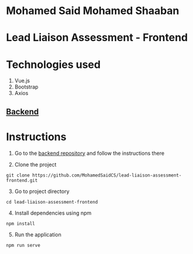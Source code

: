 # Mohamed Said Mohamed Shaaban

# Lead Liaison Assessment - Frontend

# Technologies used
1) Vue.js
2) Bootstrap
3) Axios

## [Backend](https://github.com/MohamedSaidCS/lead-liaison-assessment-backend)

# Instructions

1) Go to the [backend repository](https://github.com/MohamedSaidCS/lead-liaison-assessment-backend) and follow the instructions there


2) Clone the project
```
git clone https://github.com/MohamedSaidCS/lead-liaison-assessment-frontend.git
```
3) Go to project directory
```
cd lead-liaison-assessment-frontend
```
4) Install dependencies using npm
```
npm install
```
5) Run the application
```
npm run serve
```